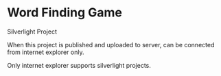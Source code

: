 # Word Finding Game

Silverlight Project

When this project is published and uploaded to server, can be connected from internet explorer only.

Only internet explorer supports silverlight projects.
